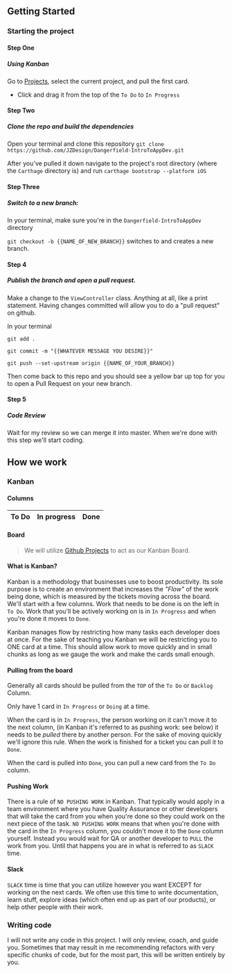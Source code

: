 ## Getting Started

### Starting the project

#### Step One
##### Using Kanban

Go to [Projects](https://github.com/JZDesign/Dangerfield-IntroToAppDev/projects), select the current project, and pull the first card.

  - Click and drag it from the top of the `To Do` to `In Progress`

#### Step Two
##### Clone the repo and build the dependencies

Open your terminal and clone this repository `git clone  https://github.com/JZDesign/Dangerfield-IntroToAppDev.git`

After you've pulled it down navigate to the project's root directory (where the `Carthage` directory is) and run `carthage bootstrap --platform iOS`

#### Step Three

##### Switch to a new branch: 
  
  In your terminal, make sure you're in the `Dangerfield-IntroToAppDev` directory
    
  `git checkout -b {{NAME_OF_NEW_BRANCH}}`  switches to and creates a new branch.

#### Step 4

##### Publish the branch and open a pull request.

Make a change to the `ViewController` class. Anything at all, like a print statement. Having changes committed will allow you to do a "pull request" on github.

In your terminal

`git add .`

`git commit -m "{{WHATEVER MESSAGE YOU DESIRE}}"`

`git push --set-upstream origin {{NAME_OF_YOUR_BRANCH}}`

Then come back to this repo and you should see a yellow bar up top for you to open a Pull Request on your new branch.

#### Step 5

##### Code Review

Wait for my review so we can merge it into master. When we're done with this step we'll start coding.

## How we work

### Kanban

#### Columns

|To Do|In progress|Done|
|-------|-------|----|

#### Board

  > We will utilize [Github Projects](https://github.com/JZDesign/Dangerfield-IntroToAppDev/projects) to act as our Kanban Board.
  
#### What is Kanban?
  
Kanban is a methodology that businesses use to boost productivity. Its sole purpose is to create an environment that increases the _"Flow"_ of the work being done, which is measured by the tickets moving across the board. We'll start with a few columns. Work that needs to be done is on the left in `To Do`. Work that you'll be actively working on is in `In Progress` and when you're done it moves to `Done`.

Kanban manages flow by restricting how many tasks each developer does at once. For the sake of teaching you Kanban we will be restricting you to ONE card at a time. This should allow work to move quickly and in small chunks as long as we gauge the work and make the cards small enough.

#### Pulling from the board

Generally all cards should be pulled from the `TOP` of the `To Do` or `Backlog` Column. 

Only have 1 card in `In Progress` or `Doing` at a time.

When the card is in `In Progress`, the person working on it can't move it to the next column, (in Kanban it's referred to as pushing work: see below) it needs to be _pulled_ there by another person. For the sake of moving quickly we'll ignore this rule. When the work is finished for a ticket you can pull it to `Done`.

When the card is pulled into `Done`, you can pull a new card from the `To Do` column.

#### Pushing Work

There is a rule of `NO PUSHING WORK` in Kanban. That typically would apply in a team environment where you have Quality Assurance or other developers that will take the card from you when you're done so they could work on the next piece of the task. `NO PUSHING WORK` means that when you're done with the card in the `In Progress` column, you couldn't move it to the `Done` column yourself. Instead you would wait for QA or another developer to `PULL` the work from you. Until that happens you are in what is referred to as `SLACK` time. 

#### Slack

`SLACK` time is time that you can utilize however you want EXCEPT for working on the next cards. We often use this time to write documentation, learn stuff, explore ideas (which often end up as part of our products), or help other people with their work. 

### Writing code

I will not write any code in this project. I will only review, coach, and guide you. Sometimes that may result in me recommending refactors with very specific chunks of code, but for the most part, this will be written entirely by you.


